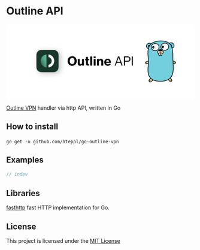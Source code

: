 # Outline API

![Logo](./assets/logo.png)

[Outline VPN](https://getoutline.org) handler via http API, written in Go

## How to install

`go get -u github.com/hteppl/go-outline-vpn`

## Examples

```go
// indev
```

## Libraries

[fasthttp](https://github.com/valyala/fasthttp) fast HTTP implementation for Go.

## License

This project is licensed under the [MIT License](https://opensource.org/licenses/MIT)
